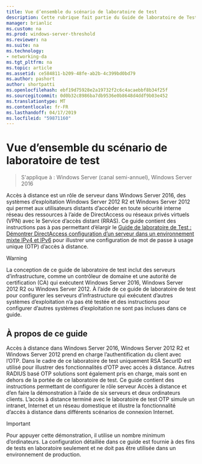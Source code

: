 ```yaml
---
title: Vue d’ensemble du scénario de laboratoire de test
description: Cette rubrique fait partie du Guide de laboratoire de Test - démontrer DirectAccess avec l’authentification OTP et RSA SecurID pour Windows Server 2016
manager: brianlic
ms.custom: na
ms.prod: windows-server-threshold
ms.reviewer: na
ms.suite: na
ms.technology:
- networking-da
ms.tgt_pltfrm: na
ms.topic: article
ms.assetid: ce584811-b209-48fe-ab2b-4c399bd0bd79
ms.author: pashort
author: shortpatti
ms.openlocfilehash: ebf19d75928e2a19732f2c6c4acaebbf8b34f25f
ms.sourcegitcommit: 0d0b32c8986ba7db9536e0b8648d4ddf9b03e452
ms.translationtype: MT
ms.contentlocale: fr-FR
ms.lasthandoff: 04/17/2019
ms.locfileid: "59871160"
---
```

# <a name="overview-of-the-test-lab-scenario"></a>Vue d’ensemble du scénario de laboratoire de test

>S'applique à : Windows Server (canal semi-annuel), Windows Server 2016

Accès à distance est un rôle de serveur dans Windows Server 2016, des systèmes d’exploitation Windows Server 2012 R2 et Windows Server 2012 qui permet aux utilisateurs distants d’accéder en toute sécurité interne réseau des ressources à l’aide de DirectAccess ou réseaux privés virtuels (VPN) avec le Service d’accès distant (RRAS). Ce guide contient des instructions pas à pas permettant d’élargir le [Guide de laboratoire de Test : Démontrer DirectAccess configuration d’un serveur dans un environnement mixte IPv4 et IPv6](https://go.microsoft.com/fwlink/p/?LinkId=237004) pour illustrer une configuration de mot de passe à usage unique (OTP) d’accès à distance.  
  
> [!WARNING]  
> La conception de ce guide de laboratoire de test inclut des serveurs d’infrastructure, comme un contrôleur de domaine et une autorité de certification (CA) qui exécutent Windows Server 2016, Windows Server 2012 R2 ou Windows Server 2012. À l’aide de ce guide de laboratoire de test pour configurer les serveurs d’infrastructure qui exécutent d’autres systèmes d’exploitation n’a pas été testée et des instructions pour configurer d’autres systèmes d’exploitation ne sont pas incluses dans ce guide.  
  
## <a name="about-this-guide"></a>À propos de ce guide  
Accès à distance dans Windows Server 2016, Windows Server 2012 R2 et Windows Server 2012 prend en charge l’authentification du client avec l’OTP. Dans le cadre de ce laboratoire de test uniquement RSA SecurID est utilisé pour illustrer des fonctionnalités d’OTP avec accès à distance. Autres RADIUS basé OTP solutions sont également pris en charge, mais sont en dehors de la portée de ce laboratoire de test. Ce guide contient des instructions permettant de configurer le rôle serveur Accès à distance et d’en faire la démonstration à l’aide de six serveurs et deux ordinateurs clients. L’accès à distance terminé avec le laboratoire de test OTP simule un intranet, Internet et un réseau domestique et illustre la fonctionnalité d’accès à distance dans différents scénarios de connexion Internet.  
  
> [!IMPORTANT]  
> Pour appuyer cette démonstration, il utilise un nombre minimum d’ordinateurs. La configuration détaillée dans ce guide est fournie à des fins de tests en laboratoire seulement et ne doit pas être utilisée dans un environnement de production.  
  


